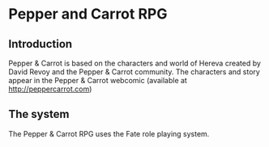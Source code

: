 # Pepper and Carrot RPG
## Introduction

Pepper & Carrot is based on the characters and world of Hereva created by David Revoy and the Pepper & Carrot community. The characters and story appear in the Pepper & Carrot webcomic (available at http://peppercarrot.com)

## The system

The Pepper & Carrot RPG uses the Fate role playing system. 
